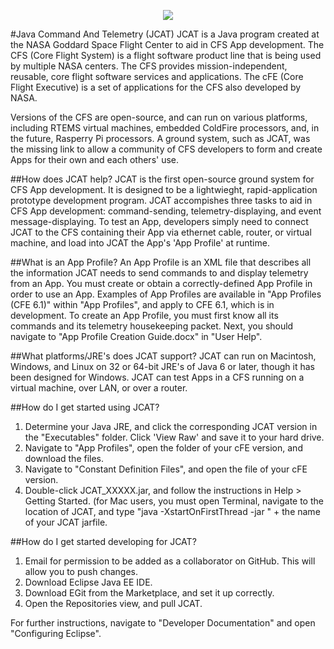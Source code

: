   <p align="center" >
	  <img src="https://raw.github.com/joebenassi/JCAT/master/JCAT/res/Images/JCATLogoHuge.png">
	</p>
#Java Command And Telemetry (JCAT)
JCAT is a Java program created at the NASA Goddard Space Flight Center to aid in CFS App development. The CFS (Core Flight System) is a flight software product line that is being used by multiple NASA centers. The CFS provides mission-independent, reusable, core flight software services and applications. The cFE (Core Flight Executive) is a set of applications for the CFS also developed by NASA. 
	
Versions of the CFS are open-source, and can run on various platforms, including RTEMS virtual machines, embedded ColdFire processors, and, in the future, Rasperry Pi processors. A ground system, such as JCAT, was the missing link to allow a community of CFS developers to form and create Apps for their own and each others' use.
	
##How does JCAT help?
JCAT is the first open-source ground system for CFS App development. It is designed to be a lightwieght, rapid-application prototype development program. JCAT accompishes three tasks to aid in CFS App development: command-sending, telemetry-displaying, and event message-displaying. To test an App, developers simply need to connect JCAT to the CFS containing their App via ethernet cable, router, or virtual machine, and load into JCAT the App's 'App Profile' at runtime. 

##What is an App Profile?
An App Profile is an XML file that describes all the information JCAT needs to send commands to and display telemetry from an App. You must create or obtain a correctly-defined App Profile in order to use an App. Examples of App Profiles are available in "App Profiles (CFE 6.1)" within "App Profiles", and apply to CFE 6.1, which is in development.
To create an App Profile, you must first know all its commands and its telemetry housekeeping packet. Next, you should navigate to "App Profile Creation Guide.docx" in "User Help".
	
##What platforms/JRE's does JCAT support?
JCAT can run on Macintosh, Windows, and Linux on 32 or 64-bit JRE's of Java 6 or later, though it has been designed for Windows. JCAT can test Apps in a CFS running on a virtual machine, over LAN, or over a router.

##How do I get started using JCAT?
1. Determine your Java JRE, and click the corresponding JCAT version in the "Executables" folder. Click 'View Raw' and save it to your hard drive. 
2. Navigate to "App Profiles", open the folder of your cFE version, and download the files. 
3. Navigate to "Constant Definition Files", and open the file of your cFE version. 
4. Double-click JCAT_XXXXX.jar, and follow the instructions in Help > Getting Started. (for Mac users, you must open Terminal, navigate to the location of JCAT, and type "java -XstartOnFirstThread -jar " + the name of your JCAT jarfile.

##How do I get started developing for JCAT?
1. Email <thisemail> for permission to be added as a collaborator on GitHub. This will allow you to push changes.
2. Download Eclipse Java EE IDE.
3. Download EGit from the Marketplace, and set it up correctly.
4. Open the Repositories view, and pull JCAT.

For further instructions, navigate to "Developer Documentation" and open "Configuring Eclipse".
